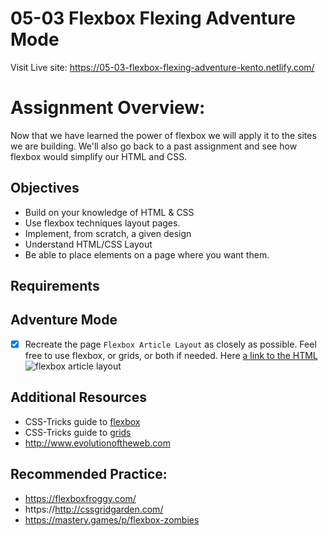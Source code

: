 # 05-03 Flexbox Flexing Adventure Mode

Visit Live site: https://05-03-flexbox-flexing-adventure-kento.netlify.com/

# Assignment Overview:

Now that we have learned the power of flexbox we will apply it to the sites we
are building. We'll also go back to a past assignment and see how flexbox would
simplify our HTML and CSS.

## Objectives

- Build on your knowledge of HTML & CSS
- Use flexbox techniques layout pages.
- Implement, from scratch, a given design
- Understand HTML/CSS Layout
- Be able to place elements on a page where you want them.

## Requirements

## Adventure Mode

- [x] Recreate the page `Flexbox Article Layout` as closely as possible. Feel free to use flexbox, or grids, or both if needed. Here [a link to the HTML](https://gist.github.com/gstark/67f00631b3efe6145d34f9bfdf082637)
      ![flexbox article layout](https://raw.githubusercontent.com/suncoast-devs/handbook/a2f0c05d3914a8f16611da03a18dbe92cd821a92/curriculum/fundamentals/modules/html-css/lessons/css-layout/assignments/assets/flexbox-article-layout.png)

## Additional Resources

- CSS-Tricks guide to
  [flexbox](https://css-tricks.com/snippets/css/a-guide-to-flexbox/)
- CSS-Tricks guide to
  [grids](https://css-tricks.com/snippets/css/complete-guide-grid/)
- http://www.evolutionoftheweb.com

## Recommended Practice:

- https://flexboxfroggy.com/
- https://http://cssgridgarden.com/
- https://mastery.games/p/flexbox-zombies
